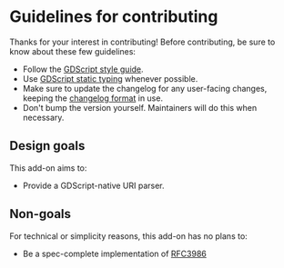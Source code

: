 # Guidelines for contributing

Thanks for your interest in contributing! Before contributing, be sure to know
about these few guidelines:

- Follow the
  [GDScript style guide](https://docs.godotengine.org/en/stable/getting_started/scripting/gdscript/gdscript_styleguide.html).
- Use [GDScript static typing](https://docs.godotengine.org/en/stable/getting_started/scripting/gdscript/static_typing.html) whenever possible.
- Make sure to update the changelog for any user-facing changes, keeping the
  [changelog format](http://keepachangelog.com/en/1.0.0/) in use.
- Don't bump the version yourself. Maintainers will do this when necessary.

## Design goals

This add-on aims to:

- Provide a GDScript-native URI parser.

## Non-goals

For technical or simplicity reasons, this add-on has no plans to:

- Be a spec-complete implementation of [RFC3986](https://datatracker.ietf.org/doc/html/rfc3986)

